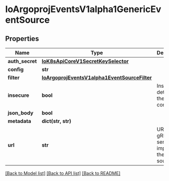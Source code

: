 # IoArgoprojEventsV1alpha1GenericEventSource

## Properties
Name | Type | Description | Notes
------------ | ------------- | ------------- | -------------
**auth_secret** | [**IoK8sApiCoreV1SecretKeySelector**](IoK8sApiCoreV1SecretKeySelector.md) |  | [optional] 
**config** | **str** |  | [optional] 
**filter** | [**IoArgoprojEventsV1alpha1EventSourceFilter**](IoArgoprojEventsV1alpha1EventSourceFilter.md) |  | [optional] 
**insecure** | **bool** | Insecure determines the type of connection. | [optional] 
**json_body** | **bool** |  | [optional] 
**metadata** | **dict(str, str)** |  | [optional] 
**url** | **str** | URL of the gRPC server that implements the event source. | [optional] 

[[Back to Model list]](../README.md#documentation-for-models) [[Back to API list]](../README.md#documentation-for-api-endpoints) [[Back to README]](../README.md)



